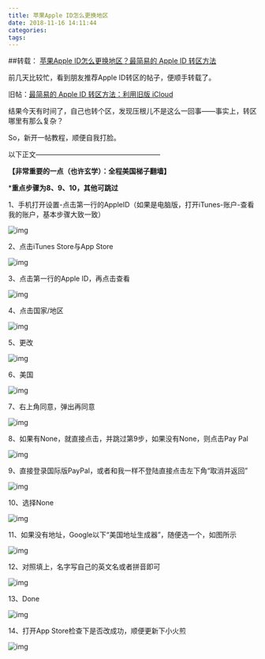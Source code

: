```yaml
---
title: 苹果Apple ID怎么更换地区
date: 2018-11-16 14:11:44
categories:
tags:
---
```


##转载： [苹果Apple ID怎么更换地区？最简易的 Apple ID 转区方法](https://www.aiweibk.com/7604.html)

前几天比较忙，看到朋友推荐Apple ID转区的帖子，便顺手转载了。

旧帖：[最简易的 Apple ID 转区方法：利用旧版 iCloud](https://www.aiweibk.com/wp-content/themes/begin/inc/go.php?url=http://www.52maicong.com/7528.html)

结果今天有时间了，自己也转个区，发现压根儿不是这么一回事——事实上，转区哪里有那么复杂？

So，新开一帖教程，顺便自我打脸。

<!--more-->



以下正文——————————————————

**【非常重要的一点（也许玄学）：全程美国梯子翻墙】**

***重点步骤为8、9、10，其他可跳过**

1、手机打开设置-点击第一行的AppleID（如果是电脑版，打开iTunes-账户-查看我的账户，基本步骤大致一致）

![img](https://p1.pstatp.com/large/5b3f0001e57993eafd3c)

2、点击iTunes Store与App Store

![img](https://p3.pstatp.com/large/594c000203fbc14b65f6)

3、点击第一行的Apple ID，再点击查看

![img](https://p3.pstatp.com/large/5b3f0001e57a0d1a34c1)

4、点击国家/地区

![img](https://p1.pstatp.com/large/594c000202412d9db4fa)

5、更改

![img](https://p1.pstatp.com/large/594a00054ce26e22dc29)

6、美国

![img](https://p1.pstatp.com/large/594b000216a84b874006)

7、右上角同意，弹出再同意

![img](https://p3.pstatp.com/large/59450005b9de660b6eb0)

8、如果有None，就直接点击，并跳过第9步，如果没有None，则点击Pay Pal

![img](https://p3.pstatp.com/large/594a00054aebe6c4d816)

9、直接登录国际版PayPal，或者和我一样不登陆直接点击左下角“取消并返回”

![img](https://p3.pstatp.com/large/5b410001804aac6093ef)

10、选择None

![img](https://p9.pstatp.com/large/59450005b9dff4a58353)

11、如果没有地址，Google以下“美国地址生成器”，随便选一个，如图所示

![img](https://p3.pstatp.com/large/594b000216a9bf4bc0e0)

12、对照填上，名字写自己的英文名或者拼音即可

![img](https://p1.pstatp.com/large/594b000216b0da227e02)

13、Done

![img](https://p3.pstatp.com/large/5b4100017e43651526fc)

14、打开App Store检查下是否改成功，顺便更新下小火煎

![img](https://p3.pstatp.com/large/5b3f0001e588a9e1707b)